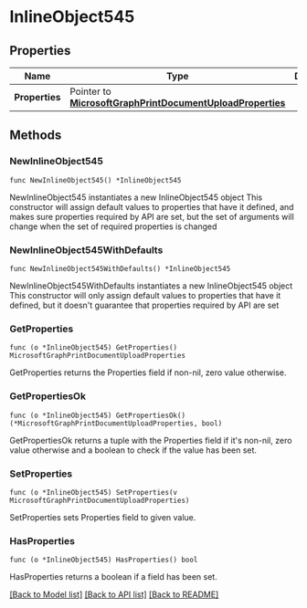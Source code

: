 # InlineObject545

## Properties

Name | Type | Description | Notes
------------ | ------------- | ------------- | -------------
**Properties** | Pointer to [**MicrosoftGraphPrintDocumentUploadProperties**](MicrosoftGraphPrintDocumentUploadProperties.md) |  | [optional] 

## Methods

### NewInlineObject545

`func NewInlineObject545() *InlineObject545`

NewInlineObject545 instantiates a new InlineObject545 object
This constructor will assign default values to properties that have it defined,
and makes sure properties required by API are set, but the set of arguments
will change when the set of required properties is changed

### NewInlineObject545WithDefaults

`func NewInlineObject545WithDefaults() *InlineObject545`

NewInlineObject545WithDefaults instantiates a new InlineObject545 object
This constructor will only assign default values to properties that have it defined,
but it doesn't guarantee that properties required by API are set

### GetProperties

`func (o *InlineObject545) GetProperties() MicrosoftGraphPrintDocumentUploadProperties`

GetProperties returns the Properties field if non-nil, zero value otherwise.

### GetPropertiesOk

`func (o *InlineObject545) GetPropertiesOk() (*MicrosoftGraphPrintDocumentUploadProperties, bool)`

GetPropertiesOk returns a tuple with the Properties field if it's non-nil, zero value otherwise
and a boolean to check if the value has been set.

### SetProperties

`func (o *InlineObject545) SetProperties(v MicrosoftGraphPrintDocumentUploadProperties)`

SetProperties sets Properties field to given value.

### HasProperties

`func (o *InlineObject545) HasProperties() bool`

HasProperties returns a boolean if a field has been set.


[[Back to Model list]](../README.md#documentation-for-models) [[Back to API list]](../README.md#documentation-for-api-endpoints) [[Back to README]](../README.md)


